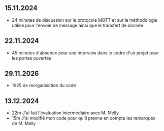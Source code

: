 ## 15.11.2024
- 24 minutes de discussion sur le protocole MQTT et sur la méthodologie utilisé pour l'envoie de message ainsi que le transfert de donnée

## 22.11.2024
- 45 minutes d'absence pour une interview dans le cadre d'un projet pour les portes ouvertes 

## 29.11.2026
- 1h25 de reorganisation du code

## 13.12.2024
- 22m J'ai fait l'évaluation intermédiaire avec M. Melly 
- 15m J'ai modifié mon code pour qu'il prenne en compte les remarques de M. Melly